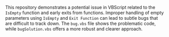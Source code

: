 This repository demonstrates a potential issue in VBScript related to the `IsEmpty` function and early exits from functions.  Improper handling of empty parameters using `IsEmpty` and `Exit Function` can lead to subtle bugs that are difficult to track down. The `bug.vbs` file shows the problematic code, while `bugSolution.vbs` offers a more robust and clearer approach.